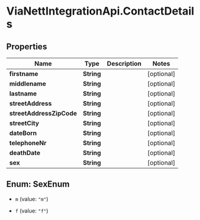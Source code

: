 # ViaNettIntegrationApi.ContactDetails

## Properties
Name | Type | Description | Notes
------------ | ------------- | ------------- | -------------
**firstname** | **String** |  | [optional] 
**middlename** | **String** |  | [optional] 
**lastname** | **String** |  | [optional] 
**streetAddress** | **String** |  | [optional] 
**streetAddressZipCode** | **String** |  | [optional] 
**streetCity** | **String** |  | [optional] 
**dateBorn** | **String** |  | [optional] 
**telephoneNr** | **String** |  | [optional] 
**deathDate** | **String** |  | [optional] 
**sex** | **String** |  | [optional] 


<a name="SexEnum"></a>
## Enum: SexEnum


* `m` (value: `"m"`)

* `f` (value: `"f"`)





